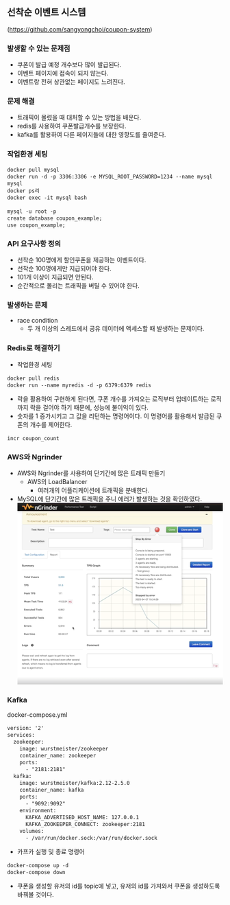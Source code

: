 ## 선착순 이벤트 시스템
(https://github.com/sangyongchoi/coupon-system)

### 발생할 수 있는 문제점
- 쿠폰이 발급 예정 개수보다 많이 발급된다.
- 이벤트 페이지에 접속이 되지 않는다.
- 이벤트랑 전혀 상관없는 페이지도 느려진다.

### 문제 해결
- 트래픽이 몰렸을 때 대처할 수 있는 방법을 배운다.
- redis를 사용하여 쿠폰발급개수를 보장한다.
- kafka를 활용하여 다른 페이지들에 대한 영향도를 줄여준다.

### 작업환경 세팅
```
docker pull mysql
docker run -d -p 3306:3306 -e MYSQL_ROOT_PASSWORD=1234 --name mysql mysql
docker ps리
docker exec -it mysql bash

mysql -u root -p
create database coupon_example;
use coupon_example;
```

### API 요구사항 정의
- 선착순 100명에게 할인쿠폰을 제공하는 이벤트이다.
- 선착순 100명에게만 지급되어야 한다.
- 101개 이상이 지급되면 안된다.
- 순간적으로 몰리는 트래픽을 버틸 수 있어야 한다.

### 발생하는 문제
- race condition
  - 두 개 이상의 스레드에서 공유 데이터에 액세스할 때 발생하는 문제이다.

### Redis로 해결하기
- 작업환경 세팅
```
docker pull redis
docker run --name myredis -d -p 6379:6379 redis
```

- 락을 활용하여 구현하게 된다면, 쿠폰 개수를 가져오는 로직부터 업데이트하는 로직까지 락을 걸어야 하기 때문에, 성능에 불이익이 있다.
- 숫자를 1 증가시키고 그 값을 리턴하는 명령어이다. 이 명령어를 활용해서 발급된 쿠폰의 개수를 제어한다.
```
incr coupon_count
```

### AWS와 Ngrinder
- AWS와 Ngrinder를 사용하여 단기간에 많은 트래픽 만들기
  - AWS의 LoadBalancer
    - 여러개의 어플리케이션에 트래픽을 분배한다.
- MySQL에 단기간에 많은 트래픽을 주니 에러가 발생하는 것을 확인하였다.
![img.png](img.png)

### Kafka
docker-compose.yml
```
version: '2'
services:
  zookeeper:
    image: wurstmeister/zookeeper
    container_name: zookeeper
    ports:
      - "2181:2181"
  kafka:
    image: wurstmeister/kafka:2.12-2.5.0
    container_name: kafka
    ports:
      - "9092:9092"
    environment:
      KAFKA_ADVERTISED_HOST_NAME: 127.0.0.1
      KAFKA_ZOOKEEPER_CONNECT: zookeeper:2181
    volumes:
      - /var/run/docker.sock:/var/run/docker.sock
```

- 카프카 실행 및 종료 명령어
```
docker-compose up -d
docker-compose down
```

- 쿠폰을 생성할 유저의 id를 topic에 넣고, 유저의 id를 가져와서 쿠폰을 생성하도록 바꿔볼 것이다.